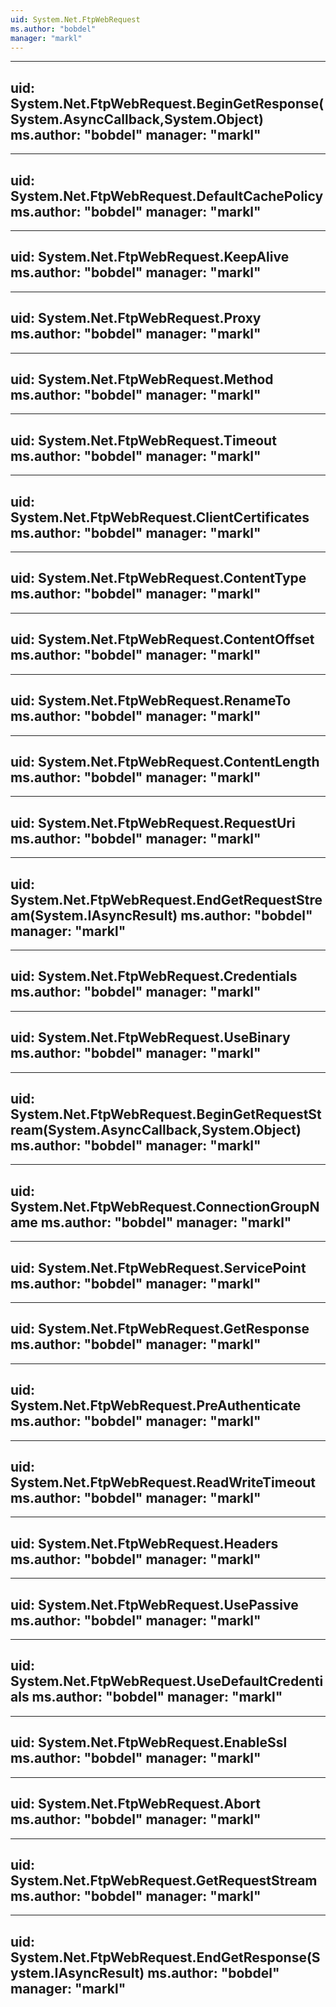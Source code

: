 ```yaml
---
uid: System.Net.FtpWebRequest
ms.author: "bobdel"
manager: "markl"
---
```


---
uid: System.Net.FtpWebRequest.BeginGetResponse(System.AsyncCallback,System.Object)
ms.author: "bobdel"
manager: "markl"
---

---
uid: System.Net.FtpWebRequest.DefaultCachePolicy
ms.author: "bobdel"
manager: "markl"
---

---
uid: System.Net.FtpWebRequest.KeepAlive
ms.author: "bobdel"
manager: "markl"
---

---
uid: System.Net.FtpWebRequest.Proxy
ms.author: "bobdel"
manager: "markl"
---

---
uid: System.Net.FtpWebRequest.Method
ms.author: "bobdel"
manager: "markl"
---

---
uid: System.Net.FtpWebRequest.Timeout
ms.author: "bobdel"
manager: "markl"
---

---
uid: System.Net.FtpWebRequest.ClientCertificates
ms.author: "bobdel"
manager: "markl"
---

---
uid: System.Net.FtpWebRequest.ContentType
ms.author: "bobdel"
manager: "markl"
---

---
uid: System.Net.FtpWebRequest.ContentOffset
ms.author: "bobdel"
manager: "markl"
---

---
uid: System.Net.FtpWebRequest.RenameTo
ms.author: "bobdel"
manager: "markl"
---

---
uid: System.Net.FtpWebRequest.ContentLength
ms.author: "bobdel"
manager: "markl"
---

---
uid: System.Net.FtpWebRequest.RequestUri
ms.author: "bobdel"
manager: "markl"
---

---
uid: System.Net.FtpWebRequest.EndGetRequestStream(System.IAsyncResult)
ms.author: "bobdel"
manager: "markl"
---

---
uid: System.Net.FtpWebRequest.Credentials
ms.author: "bobdel"
manager: "markl"
---

---
uid: System.Net.FtpWebRequest.UseBinary
ms.author: "bobdel"
manager: "markl"
---

---
uid: System.Net.FtpWebRequest.BeginGetRequestStream(System.AsyncCallback,System.Object)
ms.author: "bobdel"
manager: "markl"
---

---
uid: System.Net.FtpWebRequest.ConnectionGroupName
ms.author: "bobdel"
manager: "markl"
---

---
uid: System.Net.FtpWebRequest.ServicePoint
ms.author: "bobdel"
manager: "markl"
---

---
uid: System.Net.FtpWebRequest.GetResponse
ms.author: "bobdel"
manager: "markl"
---

---
uid: System.Net.FtpWebRequest.PreAuthenticate
ms.author: "bobdel"
manager: "markl"
---

---
uid: System.Net.FtpWebRequest.ReadWriteTimeout
ms.author: "bobdel"
manager: "markl"
---

---
uid: System.Net.FtpWebRequest.Headers
ms.author: "bobdel"
manager: "markl"
---

---
uid: System.Net.FtpWebRequest.UsePassive
ms.author: "bobdel"
manager: "markl"
---

---
uid: System.Net.FtpWebRequest.UseDefaultCredentials
ms.author: "bobdel"
manager: "markl"
---

---
uid: System.Net.FtpWebRequest.EnableSsl
ms.author: "bobdel"
manager: "markl"
---

---
uid: System.Net.FtpWebRequest.Abort
ms.author: "bobdel"
manager: "markl"
---

---
uid: System.Net.FtpWebRequest.GetRequestStream
ms.author: "bobdel"
manager: "markl"
---

---
uid: System.Net.FtpWebRequest.EndGetResponse(System.IAsyncResult)
ms.author: "bobdel"
manager: "markl"
---
